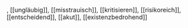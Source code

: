, [[ungläubig]], [[misstrauisch]], [[kritisieren]], [[risikoreich]], [[entscheidend]], [[akut]], [[existenzbedrohend]]